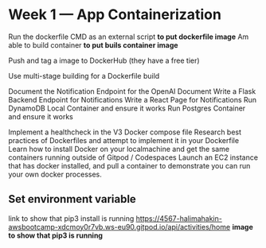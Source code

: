 # Week 1 — App Containerization


Run the dockerfile CMD as an external script
 **to put dockerfile image**
 Am able to build container
 **to put buils container image**
 
Push and tag a image to DockerHub (they have a free tier)
 
Use multi-stage building for a Dockerfile build 

Document the Notification Endpoint for the OpenAI Document
Write a Flask Backend Endpoint for Notifications
Write a React Page for Notifications
	Run DynamoDB Local Container and ensure it works
 Run Postgres Container and ensure it works


Implement a healthcheck in the V3 Docker compose file
Research best practices of Dockerfiles and attempt to implement it in your Dockerfile
Learn how to install Docker on your localmachine and get the same containers running outside of Gitpod / Codespaces
Launch an EC2 instance that has docker installed, and pull a container to demonstrate you can run your own docker processes. 

## Set environment variable
link to show that pip3 install is running
https://4567-halimahakin-awsbootcamp-xdcmoy0r7vb.ws-eu90.gitpod.io/api/activities/home
 **image to show that pip3 is running**
 
